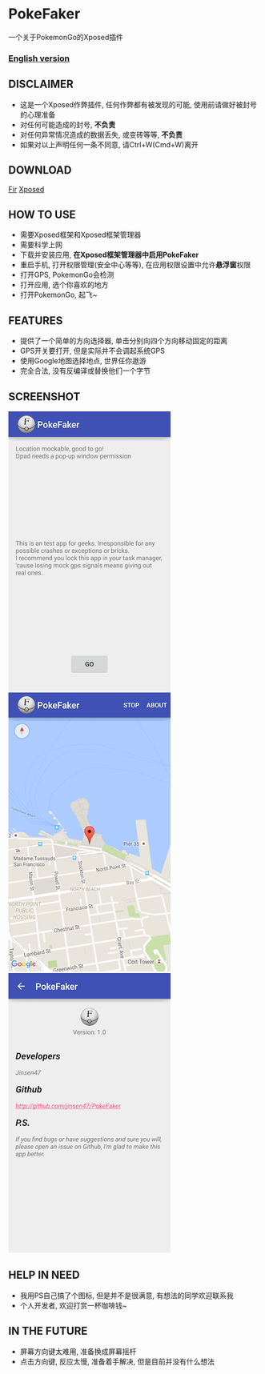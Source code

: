 # PokeFaker
一个关于PokemonGo的Xposed插件

### [English version](README.md)

## DISCLAIMER
- 这是一个Xposed作弊插件, 任何作弊都有被发现的可能, 使用前请做好被封号的心理准备
- 对任何可能造成的封号, **不负责**
- 对任何异常情况造成的数据丢失, 或变砖等等, **不负责**
- 如果对以上声明任何一条不同意, 请Ctrl+W(Cmd+W)离开

## DOWNLOAD
[Fir](http://fir.im/z7vm)    [Xposed](http://repo.xposed.info/module/com.github.jinsen47.pokefaker)

## HOW TO USE
- 需要Xposed框架和Xposed框架管理器
- 需要科学上网
- 下载并安装应用, **在Xposed框架管理器中启用PokeFaker**
- 重启手机, 打开权限管理(安全中心等等), 在应用权限设置中允许**悬浮窗**权限
- 打开GPS, PokemonGo会检测
- 打开应用, 选个你喜欢的地方
- 打开PokemonGo, 起飞~

## FEATURES
- 提供了一个简单的方向选择器, 单击分别向四个方向移动固定的距离
- GPS开关要打开, 但是实际并不会调起系统GPS
- 使用Google地图选择地点, 世界任你遨游
- 完全合法, 没有反编译或替换他们一个字节

## SCREENSHOT
![1](png/1.png)
![1](png/2.png)
![1](png/3.png)

## HELP IN NEED
- 我用PS自己搞了个图标, 但是并不是很满意, 有想法的同学欢迎联系我
- 个人开发者, 欢迎打赏一杯咖啡钱~

## IN THE FUTURE
- 屏幕方向键太难用, 准备换成屏幕摇杆
- 点击方向键, 反应太慢, 准备着手解决, 但是目前并没有什么想法
